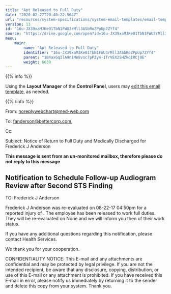 ```yaml
---
title: "Apt Released to Full Duty"
date: "2020-02-27T20:40:22.564Z"
url: "resources/system-specifications/system-email-templates/email-templates-from-scheduler/apt-released-to-full-duty.html"
version: 13
id: "16u-JX39xaMJKe01TbN1FWU3rMll3ASbRoZPpUp7ZYf4"
source: "https://drive.google.com/open?id=16u-JX39xaMJKe01TbN1FWU3rMll3ASbRoZPpUp7ZYf4"
menu:
    main:
        name: "Apt Released to Full Duty"
        identifier: "16u-JX39xaMJKe01TbN1FWU3rMll3ASbRoZPpUp7ZYf4"
        parent: "1B4axGqIlA9niMn8voc7pPZy4-1TrVEX2SHZkqIRCj0E"
        weight: 6630
---
```









{{% info %}}

Using the **Layout Manager** of the **Control Panel**, users may [edit this email template](https://system/?f=admin&subfunc=layout_manager&search_for=email&layout_search=Go&opp=edit&doc_type=ERELEASE&old_module=Email&old_name=Apt+Released+to+Full+Duty&active=0), as needed.

{{% /info %}}


From: noreplywebchart@med-web.com

To: fanderson@bettercorp.com,

Cc:

Subject: Notice of Return to Full Duty and Medically Discharged for Frederick J Anderson



****This message is sent from an un-monitored mailbox, therefore please do not reply to this message****

## Notification to Schedule Follow-up Audiogram Review after Second STS Finding



TO: Frederick J Anderson

Frederick J Anderson was re-evaluated on 08-22-17 04:50pm for a reported injury of . The employee has been released to work full duties. They will be re-evaluated on None and we will inform you then of their work status.

If you have any additional questions regarding this notification, please contact Health Services.

We thank you for your cooperation.





CONFIDENTIALITY NOTICE: This E-mail and any attachments are confidential and may be protected by legal privilege. If you are not the intended recipient, be aware that any disclosure, copying, distribution, or use of this E-mail or any attachment is prohibited. If you have received this E-mail in error, please notify us immediately by returning it to the sender and delete this copy from your system. Thank you.

